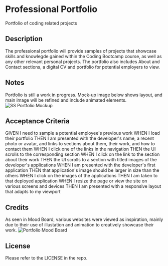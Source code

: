 # Professional Portfolio
Portfolio of coding related projects

## Description

The professional portfolio will provide samples of projects that showcase skills and knowlegde gained within the Coding Bootcamp course, as well as any other relevant personal projects. The portfolio also includes About and Contact sections, a digital CV and portfolio for potential employers to view.

## Notes

Portfolio is still a work in progress. Mock-up image below shows layout, and main image will be refined and include animated elements.
![SS Portfolio Mockup](https://user-images.githubusercontent.com/109199225/187073989-82bc0d50-57cb-4b03-ac0b-b21bc5313347.JPG)


## Acceptance Criteria

GIVEN I need to sample a potential employee's previous work
WHEN I load their portfolio
THEN I am presented with the developer's name, a recent photo or avatar, and links to sections about them, their work, and how to contact them
WHEN I click one of the links in the navigation
THEN the UI scrolls to the corresponding section
WHEN I click on the link to the section about their work
THEN the UI scrolls to a section with titled images of the developer's applications
WHEN I am presented with the developer's first application
THEN that application's image should be larger in size than the others
WHEN I click on the images of the applications
THEN I am taken to that deployed application
WHEN I resize the page or view the site on various screens and devices
THEN I am presented with a responsive layout that adapts to my viewport



## Credits

As seen in Mood Board, various websites were viewed as inspiration, mainly due to their use of illustation and animation to creatively showcase their work.
![Portfolio Mood Board](https://user-images.githubusercontent.com/109199225/187073999-d63b70f1-e755-4a4d-89cb-5c3d0e970ec5.jpg)


## License

Please refer to the LICENSE in the repo.
